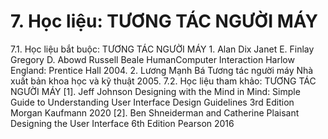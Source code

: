 # 7. Học liệu: TƯƠNG TÁC NGƯỜI MÁY
7.1. Học liệu bắt buộc: TƯƠNG TÁC NGƯỜI MÁY 1. Alan Dix Janet E. Finlay Gregory D. Abowd Russell Beale
HumanComputer Interaction Harlow England: Prentice Hall 2004.
2. Lương Mạnh Bá Tương tác người máy Nhà xuất bản khoa học và kỹ
thuật 2005.
7.2. Học liệu tham khảo: TƯƠNG TÁC NGƯỜI MÁY \[1\]. Jeff Johnson Designing with the Mind in Mind: Simple Guide to
Understanding User Interface Design Guidelines 3rd Edition Morgan
Kaufmann 2020
\[2\]. Ben Shneiderman and Catherine Plaisant Designing the User
Interface 6th Edition Pearson 2016
